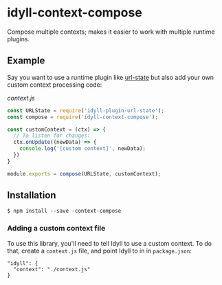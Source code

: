 # idyll-context-compose

Compose multiple contexts; makes it easier to work with multiple runtime plugins.

## Example


Say you want to use a runtime plugin like [url-state](idyll-plugin-url-state) but also add your own custom context processing code:


*context.js* 
```js
const URLState = require('idyll-plugin-url-state');
const compose = require('idyll-context-compose');

const customContext = (ctx) => {
  // To listen for changes:
  ctx.onUpdate((newData) => {
    console.log('[custom context]', newData);
  })
}

module.exports = compose(URLState, customContext);
```

## Installation

```
$ npm install --save -context-compose
```

### Adding a custom context file

To use this library, you'll need to tell Idyll to use a custom context. To do that, create a `context.js` file, and point Idyll to in in `package.json`:

```
"idyll": {
  "context": "./context.js"
}
```

